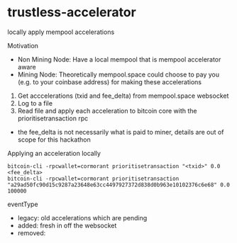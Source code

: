 # trustless-accelerator
locally apply mempool accelerations 

Motivation
- Non Mining Node: Have a local mempool that is mempool accelerator aware
- Mining Node: Theoretically mempool.space could choose to pay you (e.g. to your coinbase address) for making these accelerations 

1. Get acccelerations (txid and fee_delta) from mempool.space websocket
2. Log to a file
3. Read file and apply each acceleration to bitcoin core with the prioritisetransaction rpc

* the fee_delta is not necessarily what is paid to miner, details are out of scope for this hackathon

Applying an acceleration locally 
```
bitcoin-cli -rpcwallet=cormorant prioritisetransaction "<txid>" 0.0 <fee_delta>
bitcoin-cli -rpcwallet=cormorant prioritisetransaction "a29ad50fc90d15c9287a23648e63cc4497927372d838d0b963e10102376c6e68" 0.0 100000
```

eventType
- legacy: old accelerations which are pending 
- added: fresh in off the websocket
- removed: 
